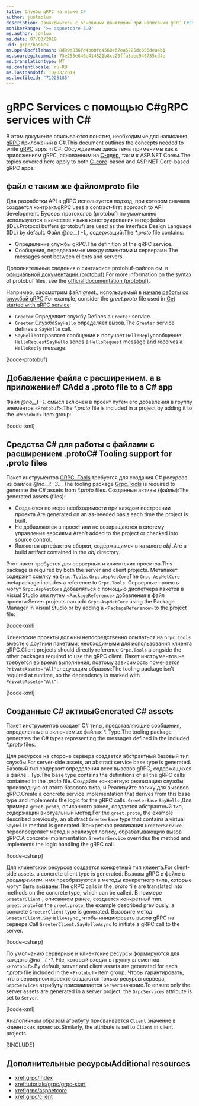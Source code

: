 ```yaml
---
title: Службы gRPC на языке C#
author: juntaoluo
description: Ознакомьтесь с основными понятиями при написании gRPC C#Services с помощью.
monikerRange: '>= aspnetcore-3.0'
ms.author: johluo
ms.date: 07/03/2019
uid: grpc/basics
ms.openlocfilehash: 8d99d036fd4b00fc4568e67ea5225dc006dea4b1
ms.sourcegitcommit: 73e255e846e414821b8cc20ffa3aec946735cd4e
ms.translationtype: MT
ms.contentlocale: ru-RU
ms.lasthandoff: 10/03/2019
ms.locfileid: "71925185"
---
```

# <a name="grpc-services-with-c"></a><span data-ttu-id="14be9-103">gRPC Services с помощью C\#</span><span class="sxs-lookup"><span data-stu-id="14be9-103">gRPC services with C\#</span></span>

<span data-ttu-id="14be9-104">В этом документе описываются понятия, необходимые для написания [gRPC](https://grpc.io/docs/guides/) приложений в C#.</span><span class="sxs-lookup"><span data-stu-id="14be9-104">This document outlines the concepts needed to write [gRPC](https://grpc.io/docs/guides/) apps in C#.</span></span> <span data-ttu-id="14be9-105">Обсуждаемые здесь темы применимы как к приложениям gRPC, основанным на [C-ядер](https://grpc.io/blog/grpc-stacks), так и к ASP.NET Coreм.</span><span class="sxs-lookup"><span data-stu-id="14be9-105">The topics covered here apply to both [C-core](https://grpc.io/blog/grpc-stacks)-based and ASP.NET Core-based gRPC apps.</span></span>

## <a name="proto-file"></a><span data-ttu-id="14be9-106">файл с таким же файлом</span><span class="sxs-lookup"><span data-stu-id="14be9-106">proto file</span></span>

<span data-ttu-id="14be9-107">Для разработки API в gRPC используется подход, при котором сначала создается контракт.</span><span class="sxs-lookup"><span data-stu-id="14be9-107">gRPC uses a contract-first approach to API development.</span></span> <span data-ttu-id="14be9-108">Буферы протоколов (protobuf) по умолчанию используются в качестве языка конструирования интерфейса (IDL).</span><span class="sxs-lookup"><span data-stu-id="14be9-108">Protocol buffers (protobuf) are used as the Interface Design Language (IDL) by default.</span></span> <span data-ttu-id="14be9-109">Файл *@no__t -1.,* содержащий:</span><span class="sxs-lookup"><span data-stu-id="14be9-109">The *\*.proto* file contains:</span></span>

* <span data-ttu-id="14be9-110">Определение службы gRPC.</span><span class="sxs-lookup"><span data-stu-id="14be9-110">The definition of the gRPC service.</span></span>
* <span data-ttu-id="14be9-111">Сообщения, передаваемые между клиентами и серверами.</span><span class="sxs-lookup"><span data-stu-id="14be9-111">The messages sent between clients and servers.</span></span>

<span data-ttu-id="14be9-112">Дополнительные сведения о синтаксисе protobuf-файлов см. в [официальной документации (protobuf)](https://developers.google.com/protocol-buffers/docs/proto3).</span><span class="sxs-lookup"><span data-stu-id="14be9-112">For more information on the syntax of protobuf files, see the [official documentation (protobuf)](https://developers.google.com/protocol-buffers/docs/proto3).</span></span>

<span data-ttu-id="14be9-113">Например, рассмотрим файл *greet.,* используемый в [начале работы со службой gRPC](xref:tutorials/grpc/grpc-start):</span><span class="sxs-lookup"><span data-stu-id="14be9-113">For example, consider the *greet.proto* file used in [Get started with gRPC service](xref:tutorials/grpc/grpc-start):</span></span>

* <span data-ttu-id="14be9-114">`Greeter` Определяет службу.</span><span class="sxs-lookup"><span data-stu-id="14be9-114">Defines a `Greeter` service.</span></span>
* <span data-ttu-id="14be9-115">`Greeter` Служба`SayHello` определяет вызов.</span><span class="sxs-lookup"><span data-stu-id="14be9-115">The `Greeter` service defines a `SayHello` call.</span></span>
* <span data-ttu-id="14be9-116">`SayHello`отправляет сообщение и получает `HelloReply`сообщение: `HelloRequest`</span><span class="sxs-lookup"><span data-stu-id="14be9-116">`SayHello` sends a `HelloRequest` message and receives a `HelloReply` message:</span></span>

[!code-protobuf[](~/tutorials/grpc/grpc-start/sample/GrpcGreeter/Protos/greet.proto)]

## <a name="add-a-proto-file-to-a-c-app"></a><span data-ttu-id="14be9-117">Добавление файла с расширением. a в приложение\# C</span><span class="sxs-lookup"><span data-stu-id="14be9-117">Add a .proto file to a C\# app</span></span>

<span data-ttu-id="14be9-118">Файл *@no__t -1.* смысл включен в проект путем его добавления в группу элементов `<Protobuf>`:</span><span class="sxs-lookup"><span data-stu-id="14be9-118">The *\*.proto* file is included in a project by adding it to the `<Protobuf>` item group:</span></span>

[!code-xml[](~/tutorials/grpc/grpc-start/sample/GrpcGreeter/GrpcGreeter.csproj?highlight=2&range=7-9)]

## <a name="c-tooling-support-for-proto-files"></a><span data-ttu-id="14be9-119">Средства C# для работы с файлами с расширением .proto</span><span class="sxs-lookup"><span data-stu-id="14be9-119">C# Tooling support for .proto files</span></span>

<span data-ttu-id="14be9-120">Пакет инструментов [GRPC. Tools](https://www.nuget.org/packages/Grpc.Tools/) требуется для создания C# ресурсов из файлов *@no__t -3..* .</span><span class="sxs-lookup"><span data-stu-id="14be9-120">The tooling package [Grpc.Tools](https://www.nuget.org/packages/Grpc.Tools/) is required to generate the C# assets from *\*.proto* files.</span></span> <span data-ttu-id="14be9-121">Созданные активы (файлы):</span><span class="sxs-lookup"><span data-stu-id="14be9-121">The generated assets (files):</span></span>

* <span data-ttu-id="14be9-122">Создаются по мере необходимости при каждом построении проекта.</span><span class="sxs-lookup"><span data-stu-id="14be9-122">Are generated on an as-needed basis each time the project is built.</span></span>
* <span data-ttu-id="14be9-123">Не добавляются в проект или не возвращаются в систему управления версиями.</span><span class="sxs-lookup"><span data-stu-id="14be9-123">Aren't added to the project or checked into source control.</span></span>
* <span data-ttu-id="14be9-124">Являются артефактом сборки, содержащимся в каталоге *obj* .</span><span class="sxs-lookup"><span data-stu-id="14be9-124">Are a build artifact contained in the *obj* directory.</span></span>

<span data-ttu-id="14be9-125">Этот пакет требуется для серверных и клиентских проектов.</span><span class="sxs-lookup"><span data-stu-id="14be9-125">This package is required by both the server and client projects.</span></span> <span data-ttu-id="14be9-126">Метапакет содержит ссылку на `Grpc.Tools`. `Grpc.AspNetCore`</span><span class="sxs-lookup"><span data-stu-id="14be9-126">The `Grpc.AspNetCore` metapackage includes a reference to `Grpc.Tools`.</span></span> <span data-ttu-id="14be9-127">Серверные проекты могут `Grpc.AspNetCore` добавляться с помощью диспетчера пакетов в Visual Studio или путем `<PackageReference>` добавления в файл проекта:</span><span class="sxs-lookup"><span data-stu-id="14be9-127">Server projects can add `Grpc.AspNetCore` using the Package Manager in Visual Studio or by adding a `<PackageReference>` to the project file:</span></span>

[!code-xml[](~/tutorials/grpc/grpc-start/sample/GrpcGreeter/GrpcGreeter.csproj?highlight=1&range=12)]

<span data-ttu-id="14be9-128">Клиентские проекты должны непосредственно ссылаться на `Grpc.Tools` вместе с другими пакетами, необходимыми для использования клиента gRPC.</span><span class="sxs-lookup"><span data-stu-id="14be9-128">Client projects should directly reference `Grpc.Tools` alongside the other packages required to use the gRPC client.</span></span> <span data-ttu-id="14be9-129">Пакет инструментов не требуется во время выполнения, поэтому зависимость помечается `PrivateAssets="All"`следующим образом:</span><span class="sxs-lookup"><span data-stu-id="14be9-129">The tooling package isn't required at runtime, so the dependency is marked with `PrivateAssets="All"`:</span></span>

[!code-xml[](~/tutorials/grpc/grpc-start/sample/GrpcGreeterClient/GrpcGreeterClient.csproj?highlight=3&range=9-11)]

## <a name="generated-c-assets"></a><span data-ttu-id="14be9-130">Созданные C# активы</span><span class="sxs-lookup"><span data-stu-id="14be9-130">Generated C# assets</span></span>

<span data-ttu-id="14be9-131">Пакет инструментов создает C# типы, представляющие сообщения, определенные в включаемых файлах *\*.* Type.</span><span class="sxs-lookup"><span data-stu-id="14be9-131">The tooling package generates the C# types representing the messages defined in the included *\*.proto* files.</span></span>

<span data-ttu-id="14be9-132">Для ресурсов на стороне сервера создается абстрактный базовый тип службы.</span><span class="sxs-lookup"><span data-stu-id="14be9-132">For server-side assets, an abstract service base type is generated.</span></span> <span data-ttu-id="14be9-133">Базовый тип содержит определения всех вызовов gRPC, содержащихся в файле *.* Typ.</span><span class="sxs-lookup"><span data-stu-id="14be9-133">The base type contains the definitions of all the gRPC calls contained in the *.proto* file.</span></span> <span data-ttu-id="14be9-134">Создайте конкретную реализацию службы, производную от этого базового типа, и Реализуйте логику для вызовов gRPC.</span><span class="sxs-lookup"><span data-stu-id="14be9-134">Create a concrete service implementation that derives from this base type and implements the logic for the gRPC calls.</span></span> <span data-ttu-id="14be9-135">`GreeterBase` `SayHello` Для примера `greet.proto`, описанного ранее, создается абстрактный тип, содержащий виртуальный метод.</span><span class="sxs-lookup"><span data-stu-id="14be9-135">For the `greet.proto`, the example described previously, an abstract `GreeterBase` type that contains a virtual `SayHello` method is generated.</span></span> <span data-ttu-id="14be9-136">Конкретная реализация `GreeterService` переопределяет метод и реализует логику, обрабатывающую вызов gRPC.</span><span class="sxs-lookup"><span data-stu-id="14be9-136">A concrete implementation `GreeterService` overrides the method and implements the logic handling the gRPC call.</span></span>

[!code-csharp[](~/tutorials/grpc/grpc-start/sample/GrpcGreeter/Services/GreeterService.cs?name=snippet)]

<span data-ttu-id="14be9-137">Для клиентских ресурсов создается конкретный тип клиента.</span><span class="sxs-lookup"><span data-stu-id="14be9-137">For client-side assets, a concrete client type is generated.</span></span> <span data-ttu-id="14be9-138">Вызовы gRPC в файле с *расширением.* имя преобразуются в методы конкретного типа, которые могут быть вызваны.</span><span class="sxs-lookup"><span data-stu-id="14be9-138">The gRPC calls in the *.proto* file are translated into methods on the concrete type, which can be called.</span></span> <span data-ttu-id="14be9-139">В примере `GreeterClient` , описанном ранее, создается конкретный тип. `greet.proto`</span><span class="sxs-lookup"><span data-stu-id="14be9-139">For the `greet.proto`, the example described previously, a concrete `GreeterClient` type is generated.</span></span> <span data-ttu-id="14be9-140">Вызовите метод `GreeterClient.SayHelloAsync` , чтобы инициировать вызов gRPC на сервере.</span><span class="sxs-lookup"><span data-stu-id="14be9-140">Call `GreeterClient.SayHelloAsync` to initiate a gRPC call to the server.</span></span>

[!code-csharp[](~/tutorials/grpc/grpc-start/sample/GrpcGreeterClient/Program.cs?name=snippet)]

<span data-ttu-id="14be9-141">По умолчанию серверные и клиентские ресурсы формируются для каждого *@no__t -1.* File, который входит в группу элементов `<Protobuf>`.</span><span class="sxs-lookup"><span data-stu-id="14be9-141">By default, server and client assets are generated for each *\*.proto* file included in the `<Protobuf>` item group.</span></span> <span data-ttu-id="14be9-142">Чтобы гарантировать, что в серверном проекте создаются только ресурсы сервера, `GrpcServices` атрибуту присваивается `Server`значение.</span><span class="sxs-lookup"><span data-stu-id="14be9-142">To ensure only the server assets are generated in a server project, the `GrpcServices` attribute is set to `Server`.</span></span>

[!code-xml[](~/tutorials/grpc/grpc-start/sample/GrpcGreeter/GrpcGreeter.csproj?highlight=2&range=7-9)]

<span data-ttu-id="14be9-143">Аналогичным образом атрибуту присваивается `Client` значение в клиентских проектах.</span><span class="sxs-lookup"><span data-stu-id="14be9-143">Similarly, the attribute is set to `Client` in client projects.</span></span>

[!INCLUDE[](~/includes/gRPCazure.md)]

## <a name="additional-resources"></a><span data-ttu-id="14be9-144">Дополнительные ресурсы</span><span class="sxs-lookup"><span data-stu-id="14be9-144">Additional resources</span></span>

* <xref:grpc/index>
* <xref:tutorials/grpc/grpc-start>
* <xref:grpc/aspnetcore>
* <xref:grpc/client>
